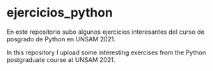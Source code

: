 # ejercicios_python
En este repositorio subo algunos ejercicios interesantes del curso de posgrado de Python en UNSAM 2021.

In this repository I upload some interesting exercises from the Python postgraduate course at UNSAM 2021.
